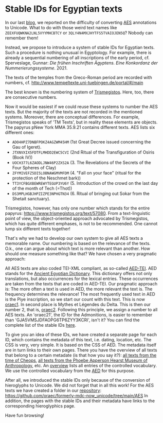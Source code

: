 # Stable IDs for Egyptian texts

In our last [blog](https://oraec.github.io/2022/10/14/four-challenges-when-converting-aes.html), we reported on the difficulty of converting [AES](https://github.com/simondschweitzer/aes) annotations to Unicode. What to do with those weird text names like `ZEEXFUQWKNA2LNL5VYYMHCBTCY` or `3QLY4N4MXJHYTFS5TVAIOJEN5Q`? Nobody can remember them!

Instead, we propose to introduce a system of stable IDs for Egyptian texts. Such a procedure is nothing unusual in Egyptology. For example, there is already a sequential numbering of all inscriptions of the early period, cf. Sperveslage, Gunnar: *Die frühen Inschriften Ägyptens. Eine Konkordanz der Nummerierungssysteme*. 2021.

The texts of the temples from the Greco-Roman period are recorded with numbers, cf. <http://www.tempeltexte.uni-tuebingen.de/portal/#/main>

The best known is the numbering system of [Trismegistos](https://www.trismegistos.org/). Here, too, there are consecutive numbers.

Now it would be easiest if we could reuse these systems to number the AES texts. But the majority of the texts are not recorded in the mentioned systems. Moreover, there are conceptual differences. For example, Trismegistos speaks of 'TM Texts', but in reality these elements are objects. The papyrus pNew York MMA 35.9.21 contains different texts. AES lists six different ones:

* `ADO4HPZ7DNBFPOKZ4AGZWM45HM` (1st Great Decree issued concerning the Gau of Igeret).
* `JTXNVXIX5FDTFLMHDD2EWC5CVI` (2nd Ritual of the Transfiguration of Osiris (Book IV))
* `UOCH377L6ZAODLJNW46P2ZXS2A` (3. The Revelations of the Secrets of the Four Spheres of Clay)
* `ZFYMIVEFZ5DI5LOBNAWGMVMFDM` (4. "Fall on your face" (ritual for the protection of the Neschmet bark))
* `TT3YCFBGXBEWREWYTEGUP3YU6Y` (5. Introduction of the crowd on the last day of the month of Tech (=Thot))
* `DS3MPLHGBJHPZIZPE3NPHGTN34` (6. Ritual of bringing out Sokar from the Shetait sanctuary).

Trismegistos, however, has only one number which stands for the entire papyrus: <https://www.trismegistos.org/text/57080>. From a text-linguistic point of view, the object-oriented approach advocated by Trismegistos, which has quite different emphases, is not to be recommended. One cannot lump six different texts together!

That's why we had to develop our own system to give all AES texts a memorable name. Our numbering is based on the relevance of the texts. O.k., one can argue about which text is more relevant than another. How should one measure something like that? We have chosen a very pragmatic approach:

All AES texts are also coded TEI-XML compliant, as so-called [AED-TEI](https://github.com/simondschweitzer/aed-tei). AED stands for the [Ancient Egyptian Dictionary](https://simondschweitzer.github.io/aed/). This dictionary offers not only translations, but also occurrences for the lexical entries. These occurrences are taken from the texts that are coded in AED-TEI. Our pragmatic approach is: The more often a text is used in AED, the more relevant the text is. The frequency determines the relevance! The most frequently used text in AED is the Piye inscription, so we start our count with this text. This is now [oraec1](https://oraec.github.io/corpus/oraec1.html). In second place is Mythes et Légendes du Delta. This is then our number 2, that is, [oraec2](https://oraec.github.io/corpus/oraec1.html). Following this principle, we assign a number to all AES texts. An 'oraec21', the ID for the Admonitions, is easier to remember than 'GJA5VMSJDFAOPG6TP6ZYY3KCRI', isn't it? You can find the complete list of the stable IDs [here](https://oraec.github.io/corpus/oraec_text_list.html).

To give you an idea of these IDs, we have created a separate page for each ID, which contains the metadata of this text, i.e. dating, location, etc. The CSS is very, very simple. It is based on the CSS of AED. The metadata itself are in turn links to their own pages. There you have the overview of all texts that belong to a certain metadate (is that how you say it?): [all texts from the time of Cheops](https://oraec.github.io/corpus/IS52YO4UPBG6ZO5BFFVWJ26OWY.html), [all texts from the Phoebe Apperson Hearst Museum of Anthropology](https://oraec.github.io/corpus/BZDESZAD7RELZJMBJ76ZMLSSUU.html), etc. An [overview](https://oraec.github.io/corpus/controlled_vocab.html) lists all entries of the controlled vocabulary. We use the controlled vocabulary from the [AED](https://github.com/simondschweitzer/aed-tei/blob/master/files/thesaurus.xml) for this purpose.

After all, we introduced the stable IDs only because of the conversion of hieroglyphs to Unicode. We did not forget that in all this work! For the AES texts we have created a folder in our [repository](https://github.com/oraec/formerly-mdc-now_unicode): <https://github.com/oraec/formerly-mdc-now_unicode/tree/main/AES> In addition, the pages with the stable IDs and their metadata have links to the corresponding hieroglyphics page.

Have fun browsing!

